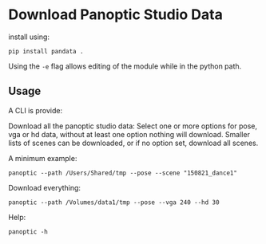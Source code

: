 # Download Panoptic Studio Data

install using:

    pip install pandata .

Using the `-e` flag allows editing of the module while in the python path.

## Usage

A CLI is provide:

Download all the panoptic studio data:
Select one or more options for pose, vga or hd data,
without at least one option nothing will download.
Smaller lists of scenes can be downloaded, or if no option set,
download all scenes.

A minimum example:

    panoptic --path /Users/Shared/tmp --pose --scene "150821_dance1"

Download everything:

    panoptic --path /Volumes/data1/tmp --pose --vga 240 --hd 30

Help:

    panoptic -h
